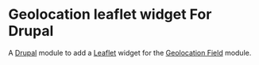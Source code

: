 # Geolocation leaflet widget For Drupal

A [Drupal](https://www.drupal.org/) module to add a [Leaflet](http://leafletjs.com/) widget for the [Geolocation Field](https://www.drupal.org/project/geolocation) module.
